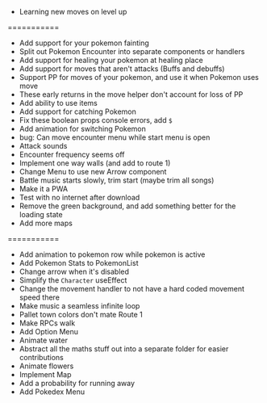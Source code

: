 - Learning new moves on level up

===========

- Add support for your pokemon fainting
- Split out Pokemon Encounter into separate components or handlers
- Add support for healing your pokemon at healing place
- Add support for moves that aren't attacks (Buffs and debuffs)
- Support PP for moves of your pokemon, and use it when Pokemon uses move
- These early returns in the move helper don't account for loss of PP
- Add ability to use items
- Add support for catching Pokemon
- Fix these boolean props console errors, add `$`
- Add animation for switching Pokemon
- bug: Can move encounter menu while start menu is open
- Attack sounds
- Encounter frequency seems off
- Implement one way walls (and add to route 1)
- Change Menu to use new Arrow component
- Battle music starts slowly, trim start (maybe trim all songs)
- Make it a PWA
- Test with no internet after download
- Remove the green background, and add something better for the loading state
- Add more maps

===========

- Add animation to pokemon row while pokemon is active
- Add Pokemon Stats to PokemonList
- Change arrow when it's disabled
- Simplify the `Character` useEffect
- Change the movement handler to not have a hard coded movement speed there
- Make music a seamless infinite loop
- Pallet town colors don't mate Route 1
- Make RPCs walk
- Add Option Menu
- Animate water
- Abstract all the maths stuff out into a separate folder for easier contributions
- Animate flowers
- Implement Map
- Add a probability for running away
- Add Pokedex Menu
